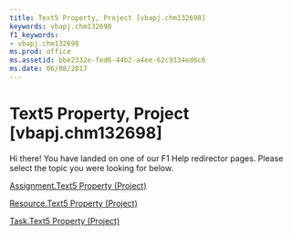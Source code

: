 ```yaml
---
title: Text5 Property, Project [vbapj.chm132698]
keywords: vbapj.chm132698
f1_keywords:
- vbapj.chm132698
ms.prod: office
ms.assetid: bbe2332e-fed6-44b2-a4ee-62c9334ed6c6
ms.date: 06/08/2017
---
```



# Text5 Property, Project [vbapj.chm132698]

Hi there! You have landed on one of our F1 Help redirector pages. Please select the topic you were looking for below.

[Assignment.Text5 Property (Project)](http://msdn.microsoft.com/library/70e4e5d0-c780-1151-688a-59a10df4262f%28Office.15%29.aspx)

[Resource.Text5 Property (Project)](http://msdn.microsoft.com/library/519a4915-0fa1-3ff3-a2e6-e642c294ec54%28Office.15%29.aspx)

[Task.Text5 Property (Project)](http://msdn.microsoft.com/library/bf7eb16f-e649-2647-e600-51d5f1c3f9e8%28Office.15%29.aspx)

